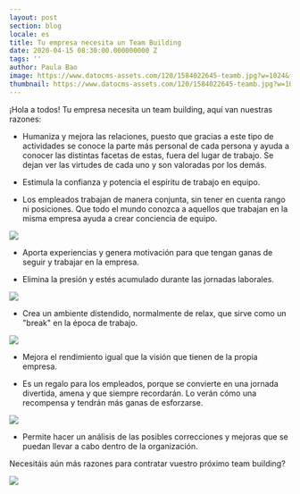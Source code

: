 ```yaml
---
layout: post
section: blog
locale: es
title: Tu empresa necesita un Team Building
date: 2020-04-15 08:30:00.000000000 Z
tags: ''
author: Paula Bao
image: https://www.datocms-assets.com/120/1584022645-teamb.jpg?w=1024&fm=jpg
thumbnail: https://www.datocms-assets.com/120/1584022645-teamb.jpg?w=105&fm=jpg
---
```


¡Hola a todos!
Tu empresa necesita un team building, aquí van nuestras razones:

- Humaniza y mejora las relaciones, puesto que gracias a este tipo de actividades se conoce la parte más personal de cada persona y ayuda a conocer las distintas facetas de estas, fuera del lugar de trabajo. Se dejan ver las virtudes de cada uno y son valoradas por los demás.

<!--more--> 

- Estimula la confianza y potencia el espíritu de trabajo en equipo.

- Los empleados trabajan de manera conjunta, sin tener en cuenta rango ni posiciones. Que todo el mundo conozca a aquellos que trabajan en la misma empresa ayuda a crear conciencia de equipo. 

![](https://www.datocms-assets.com/120/1574360526-3.jpg)

- Aporta experiencias y genera motivación para que tengan ganas de seguir y trabajar en la empresa.

- Elimina la presión y estés acumulado durante las jornadas laborales. 

![](https://www.datocms-assets.com/120/1567678478-290a7169.jpg)

- Crea un ambiente distendido, normalmente de relax, que sirve como un "break" en la época de trabajo.

![](https://www.datocms-assets.com/120/1567614639-whatsapp-image-2019-09-04-at-18-30-08.jpeg)


- Mejora el rendimiento igual que la visión que tienen de la propia empresa.

- Es un regalo para los empleados, porque se convierte en una jornada divertida, amena y que siempre recordarán. Lo verán cómo una recompensa y tendrán más ganas de esforzarse.

![](https://www.datocms-assets.com/120/1551386900-whatsapp-image-2019-02-28-at-1-55-56-pm.jpeg)

- Permite hacer un análisis de las posibles correcciones y mejoras que se puedan llevar a cabo dentro de la organización.

Necesitáis aún más razones para contratar vuestro próximo team building?

![](https://www.datocms-assets.com/120/1553252131-talentgarden06.jpg)



